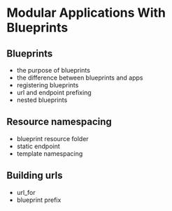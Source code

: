 <!-- bg=white fg=black -->

# Modular Applications With Blueprints

## Blueprints

- the purpose of blueprints
- the difference between blueprints and apps
- registering blueprints
- url and endpoint prefixing
- nested blueprints

## Resource namespacing

- blueprint resource folder
- static endpoint
- template namespacing

## Building urls

- url_for
- blueprint prefix
